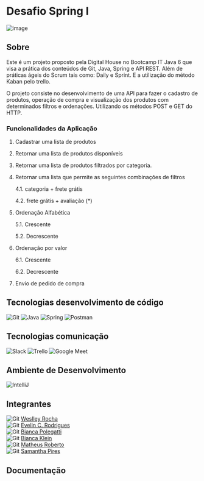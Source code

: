# Desafio Spring I

![image](https://user-images.githubusercontent.com/108008639/178047534-f8aabf31-d08c-422c-a55c-a4dec1232b4e.png)


## Sobre

Este é um projeto proposto pela Digital House no Bootcamp IT Java 6 que visa a prática dos conteúdos de Git, Java, Spring e API REST. Além de práticas ágeis do Scrum tais como: Daily e Sprint. E a utilização do método Kaban pelo trello.

O projeto consiste no desenvolvimento de uma API para fazer o cadastro de produtos, operação de compra e visualização dos produtos com determinados filtros e ordenações. Utilizando os métodos POST e GET do HTTP.


### Funcionalidades da Aplicação

1. Cadastrar uma lista de produtos

2. Retornar uma lista de produtos disponíveis

3. Retornar uma lista de produtos filtrados por categoria.

4. Retornar uma lista que permite as seguintes combinações de filtros

	4.1. categoria + frete grátis

	4.2. frete grátis + avaliação (*)

5. Ordenação Alfabética

	5.1. Crescente

	5.2. Decrescente


6. Ordenação por valor

	6.1. Crescente

	6.2. Decrescente  


7. Envio de pedido de compra



## Tecnologias desenvolvimento de código
<img src="https://img.icons8.com/color/48/000000/git.png" title= "Git"/> <img src="https://img.icons8.com/color/48/000000/java-coffee-cup-logo--v1.png" title= "Java"/> <img src="https://img.icons8.com/color/48/000000/spring-logo.png" title= "Spring"/> <img src="https://img.icons8.com/external-tal-revivo-color-tal-revivo/48/000000/external-postman-is-the-only-complete-api-development-environment-logo-color-tal-revivo.png" title= "Postman"/>



## Tecnologias comunicação

<img src="https://img.icons8.com/color/48/000000/slack-new.png" title= "Slack"/> <img src="https://img.icons8.com/color/48/000000/trello.png" title= "Trello"/> <img src="https://img.icons8.com/color/48/000000/google-meet.png" title= "Google Meet"/>


## Ambiente de Desenvolvimento

<img src="https://img.icons8.com/color/48/000000/intellij-idea.png" title="IntelliJ"/>


## Integrantes
<img src="https://img.icons8.com/color/48/000000/git.png" title= "Git"/> [Weslley Rocha](https://github.com/WeslleyRocha)<br>
<img src="https://img.icons8.com/color/48/000000/git.png" title= "Git"/> [Evelin C. Rodrigues](https://github.com/everodrigues)<br>
<img src="https://img.icons8.com/color/48/000000/git.png" title= "Git"/> [Bianca Polegatti](https://github.com/biancapolegatti)<br> 
<img src="https://img.icons8.com/color/48/000000/git.png" title= "Git"/> [Bianca Klein](https://github.com/bischmitt98)<br>
<img src="https://img.icons8.com/color/48/000000/git.png" title= "Git"/> [Matheus Roberto](https://github.com/matheusaalves)<br> 
<img src="https://img.icons8.com/color/48/000000/git.png" title= "Git"/> [Samantha Pires](https://github.com/SamanthaPiresLuchmannLeal)<br>

## Documentação


